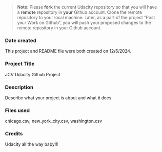 >**Note**: Please **fork** the current Udacity repository so that you will have a **remote** repository in **your** Github account. Clone the remote repository to your local machine. Later, as a part of the project "Post your Work on Github", you will push your proposed changes to the remote repository in your Github account.

### Date created
This project and README file were both created on 12/6/2024.

### Project Title
JCV Udacity Github Project
### Description
Describe what your project is about and what it does

### Files used
chicago.csv, new_york_city.csv, washington.csv

### Credits
Udacity all the way baby!!!
